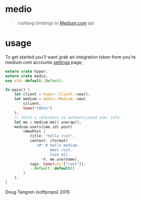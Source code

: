 # medio

> rustlang bindings to [Medium.com](https://medium.com/) api

# usage

To get started you'll want grab an integration token from you're medium.com accounts [settings](https://medium.com/me/settings)
page;

```rust
extern crate hyper;
extern crate medio;
use std::default::Default;

fn main() {
    let client = hyper::Client::new();
    let medium = medio::Medium::new(
        &client,
        Some("t0k3n")
    );
    // fetch a reference to authenticated user info
    let me = medium.me().unwrap();
    medium.users(&me.id).post(
        &NewPost {
           title: "hello rust",
           content: &format(
              r#" # hello medium.
                    meet rust.
                    love @{}.
                "#, me.username),
           tags: Some(vec!["rust"]),
           ..Default::default()
        }
    );
}

```

Doug Tangren (softprops) 2015
